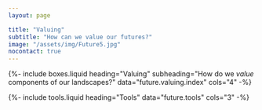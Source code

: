 ```yaml
---
layout: page

title: "Valuing"
subtitle: "How can we value our futures?"
image: "/assets/img/Future5.jpg"
nocontact: true
---
```


{%-
include boxes.liquid
heading="Valuing"
subheading="How do we _value_ components of our landscapes?"
data="future.valuing.index"
cols="4"
-%}

{%-
include tools.liquid
heading="Tools"
data="future.tools"
cols="3"
-%}
